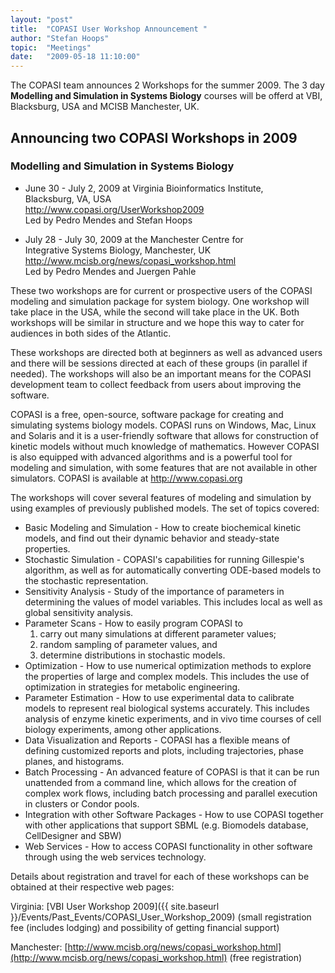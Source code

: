 ```yaml
---
layout: "post"
title:  "COPASI User Workshop Announcement "
author: "Stefan Hoops"
topic:  "Meetings"
date:   "2009-05-18 11:10:00"
---
```


The COPASI team announces 2  Workshops for the summer 2009. The 3 day __Modelling and Simulation in Systems Biology__ courses will be offerd at VBI, Blacksburg, USA and MCISB Manchester, UK. 

## Announcing two COPASI Workshops in 2009

### Modelling and Simulation in Systems Biology
* June 30 - July 2, 2009 at Virginia Bioinformatics Institute, <br/>
  Blacksburg, VA, USA <br/>
  http://www.copasi.org/UserWorkshop2009 <br/>
  Led by Pedro Mendes and Stefan Hoops

* July 28 - July 30, 2009 at the Manchester Centre for <br/>
  Integrative Systems Biology, Manchester, UK <br/>
  http://www.mcisb.org/news/copasi_workshop.html <br/>
  Led by Pedro Mendes and Juergen Pahle

These two workshops are for current or prospective users of the COPASI
modeling and simulation package for system biology. One workshop will
take place in the USA, while the second will take place in the
UK. Both workshops will be similar in structure  and we hope this way
to cater for audiences in both sides of the Atlantic.  

These workshops are directed both at beginners as well as advanced
users and there will be sessions directed at each of these groups (in
parallel if needed). The workshops will also be an important means for
the COPASI development team to collect feedback from users about
improving the software.  

COPASI is a free, open-source, software package for creating and
simulating systems biology models. COPASI runs on Windows, Mac, Linux
and Solaris and it is a user-friendly software that allows for
construction of kinetic models without much knowledge of
mathematics. However COPASI is also equipped with advanced algorithms
and is a powerful tool for modeling and simulation, with some features
that are not available in other simulators. COPASI is available at
http://www.copasi.org 

The workshops will cover several features of modeling and simulation
by using examples of previously published models. The set of topics
covered: 

* Basic Modeling and Simulation - How to create biochemical kinetic
  models, and find out their dynamic behavior and steady-state
  properties. 
* Stochastic Simulation - COPASI's capabilities for running
  Gillespie's algorithm, as well as for automatically converting
  ODE-based models to the stochastic representation. 
* Sensitivity Analysis - Study of the importance of parameters in
  determining the values of model variables. This includes local as well
  as global sensitivity analysis. 
* Parameter Scans - How to easily program COPASI to 
  1. carry out many simulations at different parameter values; 
  1. random sampling of parameter values, and 
  1. determine distributions in stochastic models.
* Optimization - How to use numerical optimization methods to explore
  the properties of large and complex models. This includes the use of
  optimization in strategies for metabolic engineering.
* Parameter Estimation - How to use experimental data to calibrate
  models to represent real biological systems accurately. This includes
  analysis of enzyme kinetic experiments, and in vivo time courses of
  cell biology experiments, among other applications.
* Data Visualization and Reports - COPASI has a flexible means of
  defining customized reports and plots, including trajectories, phase
  planes, and histograms. 
* Batch Processing - An advanced feature of COPASI is that it can be
  run unattended from a command line, which allows for the creation of
  complex work flows, including batch processing and parallel execution
  in clusters or Condor pools. 
* Integration with other Software Packages - How to use COPASI
  together with other applications that support SBML (e.g. Biomodels
  database, CellDesigner and SBW)
* Web Services - How to access COPASI functionality in other software
  through using the web services technology. 

Details about registration and travel for each of these workshops can
be obtained at their respective web pages: 

Virginia:
[VBI User Workshop 2009]({{ site.baseurl }}/Events/Past_Events/COPASI_User_Workshop_2009)
(small registration fee (includes lodging) and possibility of getting financial support) 

Manchester:
[http://www.mcisb.org/news/copasi_workshop.html](http://www.mcisb.org/news/copasi_workshop.html) 
(free registration) 


